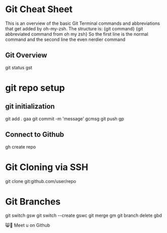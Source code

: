 # Git Cheat Sheet
This is an overview of the basic Git Terminal commands and abbreviations that get added by oh-my-zsh.
The structure is:
{git command}
    {git abbreviated command from oh my zsh}
So the first line is the normal command and the second line the even nerdier command

## Git Overview
git status
	gst

# git repo setup
## git initialization
git add .
	gaa
git commit -m 'message'
	gcmsg
git push
	gp
## Connect to Github
gh create repo

# Git Cloning via SSH
git clone git:github.com/user/repo


# Git Branches
git switch
	gsw
git switch --create
	gswc
git merge
	gm
git branch delete
    gbd


😸🐙 Meet u on Github
